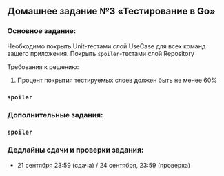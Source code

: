 ## Домашнее задание №3 «Тестирование в Go»

### Основное задание:

Необходимо покрыть Unit-тестами слой UseCase для всех команд вашего приложения. Покрыть `spoiler`-тестами слой Repository

Требования к решению:

1. Процент покрытия тестируемых слоев должен быть не менее 60%
### `spoiler`

### Дополнительные задания:
### `spoiler`

### Дедлайны сдачи и проверки задания:
- 21 сентября 23:59 (сдача) / 24 сентября, 23:59 (проверка)
